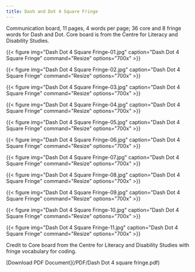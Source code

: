```yaml
---
title: Dash and Dot 4 Square Fringe
---
```

Communication board, 11 pages, 4 words per page; 36 core and 8 fringe words for Dash and Dot.  Core board is from the Centre for Literacy and Disability Studies.

{{< figure
img="Dash Dot 4 Square Fringe-01.jpg"
caption="Dash Dot 4 Square Fringe"
command="Resize"
options="700x" >}}

{{< figure
img="Dash Dot 4 Square Fringe-02.jpg"
caption="Dash Dot 4 Square Fringe"
command="Resize"
options="700x" >}}

{{< figure
img="Dash Dot 4 Square Fringe-03.jpg"
caption="Dash Dot 4 Square Fringe"
command="Resize"
options="700x" >}}

{{< figure
img="Dash Dot 4 Square Fringe-04.jpg"
caption="Dash Dot 4 Square Fringe"
command="Resize"
options="700x" >}}

{{< figure
img="Dash Dot 4 Square Fringe-05.jpg"
caption="Dash Dot 4 Square Fringe"
command="Resize"
options="700x" >}}

{{< figure
img="Dash Dot 4 Square Fringe-06.jpg"
caption="Dash Dot 4 Square Fringe"
command="Resize"
options="700x" >}}

{{< figure
img="Dash Dot 4 Square Fringe-07.jpg"
caption="Dash Dot 4 Square Fringe"
command="Resize"
options="700x" >}}

{{< figure
img="Dash Dot 4 Square Fringe-08.jpg"
caption="Dash Dot 4 Square Fringe"
command="Resize"
options="700x" >}}

{{< figure
img="Dash Dot 4 Square Fringe-09.jpg"
caption="Dash Dot 4 Square Fringe"
command="Resize"
options="700x" >}}

{{< figure
img="Dash Dot 4 Square Fringe-10.jpg"
caption="Dash Dot 4 Square Fringe"
command="Resize"
options="700x" >}}

{{< figure
img="Dash Dot 4 Square Fringe-11.jpg"
caption="Dash Dot 4 Square Fringe"
command="Resize"
options="700x" >}}

Credit to Core board from the Centre for Literacy and Disability Studies with fringe vocabulary for coding.

[Download PDF Document](/PDF/Dash Dot 4 square fringe.pdf)
